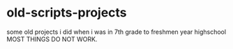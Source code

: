 # old-scripts-projects
some old projects i did when i was in 7th grade to freshmen year highschool
MOST THINGS DO NOT WORK. 
